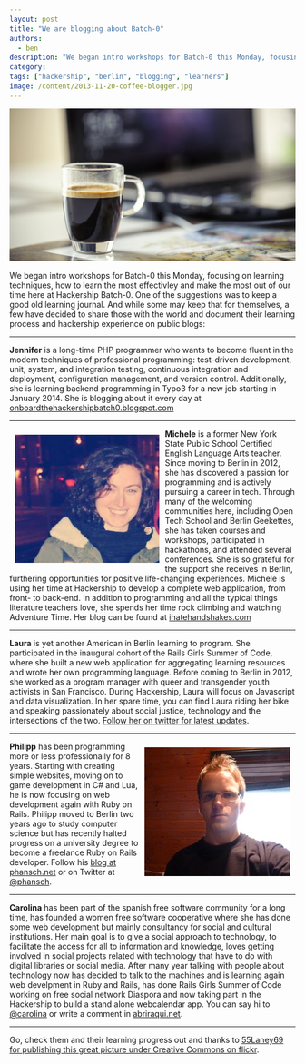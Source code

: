 ```yaml
---
layout: post
title: "We are blogging about Batch-0"
authors:
  - ben
description: "We began intro workshops for Batch-0 this Monday, focusing on learning techniques, how to learn the most effectivley and make the most out of our time here at Hackership Batch-0. One of the suggestions was to keep a good old learning journal. And while some may keep that for themselves, a few have decided to share those with the world and document their learning process and hackership experience on public blogs."
category: 
tags: ["hackership", "berlin", "blogging", "learners"]
image: /content/2013-11-20-coffee-blogger.jpg
---
```


![Blogging with Coffee](/content/2013-11-20-coffee-blogger.jpg)

We began intro workshops for Batch-0 this Monday, focusing on learning techniques, how to learn the most effectivley and make the most out of our time here at Hackership Batch-0. One of the suggestions was to keep a good old learning journal. And while some may keep that for themselves, a few have decided to share those with the world and document their learning process and hackership experience on public blogs:

---

**Jennifer** is a long-time PHP programmer who wants to become fluent in the modern techniques of professional programming: test-driven development, unit, system, and integration testing, continuous integration and deployment, configuration management, and version control.  Additionally, she is learning backend programming in Typo3 for a new job starting in January 2014. She is blogging about it every day at [onboardthehackershipbatch0.blogspot.com](http://onboardthehackershipbatch0.blogspot.com/)

---


<img src="/content/2013-11-20-sheley.png" style="float:left; margin: 10px;" alt="Picture of Michele"> **Michele** is a former New York State Public School Certified English Language Arts teacher. Since moving to Berlin in 2012, she has discovered a passion for programming and is actively pursuing a career in tech. Through many of the welcoming communities here, including Open Tech School and Berlin Geekettes, she has taken courses and workshops, participated in hackathons, and attended several conferences. She is so grateful for the support she receives in Berlin, furthering opportunities for positive life-changing experiences. Michele is using her time at Hackership to develop a complete web application, from front- to back-end. In addition to programming and all the typical things literature teachers love, she spends her time rock climbing and watching Adventure Time. Her blog can be found at [ihatehandshakes.com](http://www.ihatehandshakes.com)

---

**Laura** is yet another American in Berlin learning to program. She participated in the inaugural cohort of the Rails Girls Summer of Code, where she built a new web application for aggregating learning resources and wrote her own programming language. Before coming to Berlin in 2012, she worked as a program manager with queer and transgender youth activists in San Francisco. During Hackership, Laura will focus on Javascript and data visualization. In her spare time, you can find Laura riding her bike and speaking passionately about social justice, technology and the intersections of the two. [Follow her on twitter for latest updates](https://twitter.com/laurawadden).

---

<img src="/content/2013-11-20-phansch.jpg" style="float:right; margin: 10px;" alt="Picture of Philipp"> **Philipp** has been programming more or less professionally for 8 years. Starting with creating simple websites, moving on to game development in C# and Lua, he is now focusing on web development again with Ruby on Rails. Philipp moved to Berlin two years ago to study computer science but has recently halted progress on a university degree to become a freelance Ruby on Rails developer. Follow his [blog at phansch.net](http://phansch.net) or on Twitter at [@phansch](http://www.twitter.com/phansch).

---

**Carolina** has been part of the spanish free software community for a long time, has founded a women free software cooperative where she has done some web development but mainly consultancy for social and cultural institutions. Her main goal is to give a social approach to technology, to facilitate the access for all to information and knowledge, loves getting involved in social projects related with technology that have to do with digital libraries or  social media. After many year talking with people about technology now has decided to talk to the machines and is learning again web develpment in Ruby and Rails, has done Rails Girls Summer of Code working on free social network Diaspora and now taking part in the Hackership to build a stand alone webcalendar app. You can say hi to [@carolina](http://www.twitter.com/carolina) or write a comment in [abriraqui.net](http://abriraqui.net).

---


Go, check them and their learning progress out and thanks to [55Laney69 for publishing this great picture under Creative Commons on flickr](http://www.flickr.com/photos/hansel5569/10069486844/).